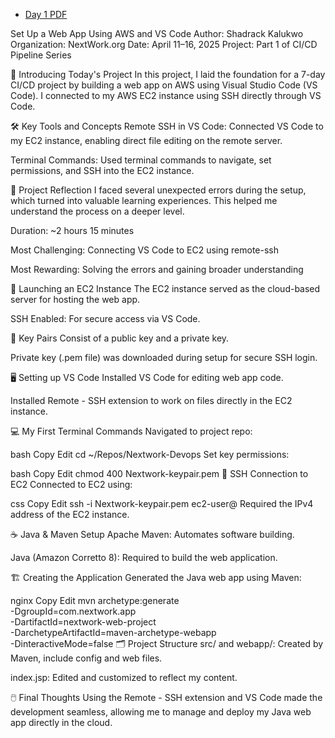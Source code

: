 - [Day 1 PDF](Day1/proposal.pdf)

Set Up a Web App Using AWS and VS Code
Author: Shadrack Kalukwo
Organization: NextWork.org
Date: April 11–16, 2025
Project: Part 1 of CI/CD Pipeline Series

📌 Introducing Today's Project
In this project, I laid the foundation for a 7-day CI/CD project by building a web app on AWS using Visual Studio Code (VS Code). I connected to my AWS EC2 instance using SSH directly through VS Code.

🛠️ Key Tools and Concepts
Remote SSH in VS Code: Connected VS Code to my EC2 instance, enabling direct file editing on the remote server.

Terminal Commands: Used terminal commands to navigate, set permissions, and SSH into the EC2 instance.

💭 Project Reflection
I faced several unexpected errors during the setup, which turned into valuable learning experiences. This helped me understand the process on a deeper level.

Duration: ~2 hours 15 minutes

Most Challenging: Connecting VS Code to EC2 using remote-ssh

Most Rewarding: Solving the errors and gaining broader understanding

🚀 Launching an EC2 Instance
The EC2 instance served as the cloud-based server for hosting the web app.

SSH Enabled: For secure access via VS Code.

🔑 Key Pairs
Consist of a public key and a private key.

Private key (.pem file) was downloaded during setup for secure SSH login.

🖥️ Setting up VS Code
Installed VS Code for editing web app code.

Installed Remote - SSH extension to work on files directly in the EC2 instance.

💻 My First Terminal Commands
Navigated to project repo:

bash
Copy
Edit
cd ~/Repos/Nextwork-Devops
Set key permissions:

bash
Copy
Edit
chmod 400 Nextwork-keypair.pem
🔌 SSH Connection to EC2
Connected to EC2 using:

css
Copy
Edit
ssh -i Nextwork-keypair.pem ec2-user@<your-ec2-ip>
Required the IPv4 address of the EC2 instance.

☕ Java & Maven Setup
Apache Maven: Automates software building.

Java (Amazon Corretto 8): Required to build the web application.

🏗️ Creating the Application
Generated the Java web app using Maven:

nginx
Copy
Edit
mvn archetype:generate \
  -DgroupId=com.nextwork.app \
  -DartifactId=nextwork-web-project \
  -DarchetypeArtifactId=maven-archetype-webapp \
  -DinteractiveMode=false
🗂️ Project Structure
src/ and webapp/: Created by Maven, include config and web files.

index.jsp: Edited and customized to reflect my content.

🖱️ Final Thoughts
Using the Remote - SSH extension and VS Code made the development seamless, allowing me to manage and deploy my Java web app directly in the cloud.
